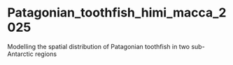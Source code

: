 # Patagonian_toothfish_himi_macca_2025
Modelling the spatial distribution of Patagonian toothfish in two sub-Antarctic regions
